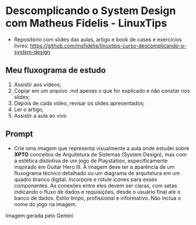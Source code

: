 # Descomplicando o System Design com Matheus Fidelis - LinuxTips

- Repositório com slides das aulas, artigo e book de cases e exercícios livres: https://github.com/msfidelis/linuxtips-curso-descomplicando-o-system-design

## Meu fluxograma de estudo

1. Assistir aos vídeos;
2. Copiar em um arquivo .md apenas o que for explicado e não constar nos slides;
3. Depois de cada vídeo, revisar os slides apresentados;
4. Ler o artigo;
5. Assistir a aula ao vivo

## Prompt

- Crie uma imagem que representa visualmente a aula onde estudei sobre **XPTO** conceitos de Arquitetura de Sistemas (System Design), mas com a estética distintiva de um jogo de Playstation, especificamente inspirado em Guitar Hero III. A imagem deve ter a aparência de um fluxograma técnico detalhado ou um diagrama de arquitetura em um quadro branco digital. Incorpore e rotule ícones para esses componentes. As conexões entre eles devem ser claras, com setas indicando o fluxo de dados e requisições, desde o usuário final até o banco de dados. Estilo limpo, profissional e informativo. Não inclua o nome do jogo na imagem.

Imagem gerada pelo Gemini
